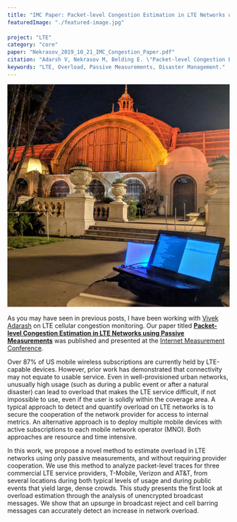 ```yaml
---
title: "IMC Paper: Packet-level Congestion Estimation in LTE Networks using Passive Measurements"
featuredImage: "./featured-image.jpg" 

project: "LTE"
category: "core"
paper: "Nekrasov_2019_10_21_IMC_Congestion_Paper.pdf"
citation: "Adarsh V, Nekrasov M, Belding E. \"Packet-level Congestion Estimation in LTE Networks using Passive Measurements.\" IMC. Oct 2019."
keywords: "LTE, Overload, Passive Measurements, Disaster Management."
---
```



<div class="img-right"><img src="./featured-image.jpg" alt="LTE congestion sensing in Balboa Park, San Diego."></div>

As you may have seen in previous posts, I have been working with [Vivek Adarash](https://www.linkedin.com/in/vivekadarsh) on LTE cellular congestion monitoring. Our paper titled  **[Packet-level Congestion Estimation in LTE Networks using Passive Measurements](/papers/Nekrasov_2019_10_21_IMC_Congestion_Paper.pdf)** was published and presented at the [Internet Measurement Conference](https://conferences.sigcomm.org/imc/2019/).  


Over 87% of US mobile wireless subscriptions are currently held by LTE-capable devices. However, prior work has demonstrated that connectivity may not equate to usable service. Even in well-provisioned urban networks, unusually high usage (such as during a public event or after a natural disaster) can lead to overload that makes the LTE service difficult, if not impossible to use, even if the user is solidly within the coverage area. A typical approach to  detect and quantify overload on LTE networks is to secure the cooperation of the network provider for access to internal metrics.  An alternative approach is to deploy  multiple mobile devices with active subscriptions to each mobile network operator (MNO). Both approaches are resource and time intensive. 

In this work, we propose a novel method to estimate overload in LTE networks using only passive measurements, and without requiring provider cooperation. We use this method to analyze packet-level traces for three commercial LTE service providers, T-Mobile, Verizon and AT\&T, from several locations during both typical levels of usage and during public events that yield large, dense crowds. This study presents the first look at overload estimation through the analysis of unencrypted broadcast messages.  We show that an upsurge in broadcast reject and cell barring messages can accurately detect an increase in network overload.
